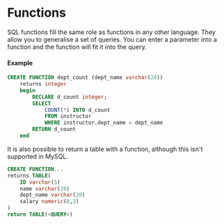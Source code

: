 # Functions
SQL functions fill the same role as functions in any other language. They allow you to generalise a set of queries. You can enter a parameter into a function and the function will fit it into the query.

#### Example
```SQL
CREATE FUNCTION dept_count (dept_name varchar(20))
	returns integer
	begin
		DECLARE d_count integer;
		SELECT 
			COUNT(*) INTO d_count
			FROM instructor
			WHERE instructor.dept_name = dept_name
		RETURN d_count
	end
```

It is also possible to return a table with a function, although this isn't supported in MySQL.

```SQL
CREATE FUNCTION...
returns TABLE(
	ID varchar(5)
	name varchar(20)
	dept_name varchar(20)
	salary numeric(8,2)
)
return TABLE(<QUERY>)
```
